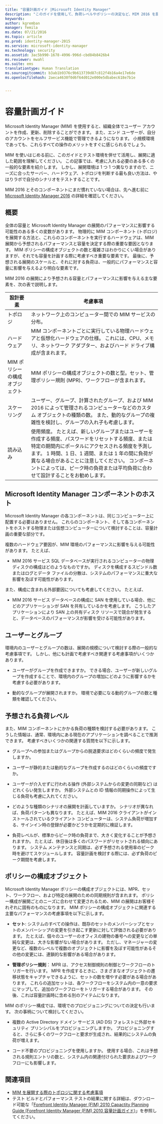 ```yaml
---
title: "容量計画ガイド |Microsoft Identity Manager"
description: "このガイドを使用して、負荷レベルやポリシーの決定など、MIM 2016 を展開する前に考慮すべき変数を理解します。"
keywords: 
author: kgremban
manager: femila
ms.date: 07/21/2016
ms.topic: article
ms.prod: identity-manager-2015
ms.service: microsoft-identity-manager
ms.technology: security
ms.assetid: 3ac5b990-1678-4996-996d-cbd84b8426b4
ms.reviewer: mwahl
ms.suite: ems
translationtype: Human Translation
ms.sourcegitcommit: b3ab1b9376c9b613739d87c812f4b16a4e17e6de
ms.openlocfilehash: 2aeca4630f0d6f64d012e000e5dbabec618e7b1e


---
```


# 容量計画ガイド

Microsoft Identity Manager (MIM) を使用すると、組織全体でユーザー アカウントを作成、更新、削除することができます。 また、エンド ユーザーが、自分のアカウントをセルフサービス機能で管理できるようになります。 小規模環境であっても、これらすべての操作のメリットをすぐに感じられるでしょう。

MIM を使いはじめる前に、このガイドとテスト環境を併せて活用し、展開に適した範囲を理解してください。 この記事では、考慮に入れる必要のある多くの一般的な要素を紹介します。 しかし、展開環境は 1 つ 1 つ異なりますので、ニーズに合ったサーバー、ハードウェア、トポロジを判断する最も良い方法は、やはりラボで自分のシナリオをテストすることです。

MIM 2016 とそのコンポーネントにまだ慣れていない場合は、先へ進む前に [Microsoft Identity Manager 2016](/microsoft-identity-manager/understand-explore/microsoft-identity-manager-2016) の詳細を確認してください。

## 概要
全体の容量と Microsoft Identity Manager の展開のパフォーマンスに影響する可能性のある多くの変数があります。 物理的に MIM コンポーネント (トポロジ) を展開する方法と、これらのコンポーネントを実行するハードウェアは、MIM 展開から予想されるパフォーマンスと容量を決定する際の重要な要因となります。 MIM ポリシーの構成オブジェクトの数と複雑さはわかりにくい場合がありますが、それでも容量を計画する際に考慮すべき重要な要素です。 最後に、予想される展開のスケールと、それに対する負荷は、一般的にパフォーマンスと容量に影響を与えるより明白な要素です。

MIM 2016 の展開により予想される容量とパフォーマンスに影響を与える主な要素を、次の表で説明します。

| 設計要素 | 考慮事項 |
| ------------- | -------------- |
| トポロジ | ネットワーク上のコンピューター間での MIM サービスの分布。 |
| ハードウェア | MIM コンポーネントごとに実行している物理ハードウェアと仮想化ハードウェアの仕様。 これには、CPU、メモリ、ネットワーク アダプター、およびハード ドライブ構成が含まれます。 |
| MIM ポリシーの構成オブジェクト | MIM ポリシーの構成オブジェクトの数と型。セット、管理ポリシー規則 (MPR)、ワークフローが含まれます。 |
| スケーリング | ユーザー、グループ、計算されたグループ、および MIM 2016 によって管理されるコンピューターなどのカスタム オブジェクトの種類の数。 また、動的なグループの複雑性を検討し、グループの入れ子も考慮します。 |
| 読み込み | 使用頻度。 たとえば、新しいグループまたはユーザーを作成する頻度、パスワードをリセットする頻度、または特定の期間内にポータルにアクセスされる頻度を予測します。 1 時間、1 日、1 週間、または 1 年の間に負荷が異なる場合があることに注意してください。 コンポーネントによっては、ピーク時の負荷または平均負荷に合わせて設計することをお勧めします。 |


## Microsoft Identity Manager コンポーネントのホスト

Microsoft Identity Manager の各コンポーネントは、同じコンピューター上に配置する必要はありません。 これらのコンポーネント、そして各コンポーネントをホストする物理または仮想コンピューターについて検討することは、容量計画の重要な部分です。

複数のハードウェア要因が、MIM 環境のパフォーマンスに影響を与える可能性があります。 たとえば、
- MIM 2016 サービス SQL データベースが実行されるコンピューターの物理ディスクの構成はどのようなものですか。 ディスクを構成するスピンドル数またはログとデータ ファイルの分散は、システムのパフォーマンスに重大な影響を及ぼす可能性があります。

また、構成に含まれる外部要因についても考慮してください。 たとえば、
- MIM 2016 サービス データベースの構成に SAN を使用している場合、他にどのアプリケーションが SAN を共有しているかを考慮します。 こうしたアプリケーションにより SAN 上の共有ディスク リソースで競合が発生すると、データベースのパフォーマンスが影響を受ける可能性があります。


## ユーザーとグループ
環境内のユーザーとグループの数は、展開の規模について検討する際の一般的な考慮事項です。 しかし、他にも計画で考慮すべき関連する考慮事項がいくつかあります。

- ユーザーがグループを作成できますか。 できる場合、ユーザーが新しいグループを作成することで、環境内のグループの増加にどのように影響するかを考慮する必要があります。

- 動的なグループが展開されますか。 環境で必要になる動的グループの数と種類を確認してください。


## 予想される負荷レベル
また、MIM コンポーネントにかかる負荷の種類を検討する必要があります。 こうした情報は、通常、環境内にある現在のアプリケーションを調べることで推測できます。 考慮すべきいくつかの関連する質問を以下に示します。

- グループへの参加またはグループからの脱退要求はどのくらいの頻度で発生しますか。

- ユーザーが静的または動的なグループを作成するのはどのくらいの頻度ですか。

- ユーザーが介入せずに行われる操作 (外部システムからの変更の同期など) はどれくらい発生しますか。 外部システムとの ID 情報の同期操作によって生じる負荷も考慮に入れてください。

- どのような種類のシナリオの展開を計画していますか。 シナリオが異なれば、負荷パターンも異なります。 たとえば、MIM 2016 クライアントがインストールされているクライアント コンピューターは、システム負荷が増加する、サインイン時の登録が必要かどうかを定期的に検証します。

- 負荷レベルが、標準からピーク時の負荷まで、大きく変化することが予想されますか。 たとえば、休日後は多くのパスワードがリセットされる傾向にあります。 システム メンテナンスと同期は、必ず予想される使用率のピーク時を避けてスケジュールします。 容量計画を検討する際には、必ず負荷のピーク期間を考慮します。


## ポリシーの構成オブジェクト

Microsoft Identity Manager ポリシーの構成オブジェクトには、MPR、セット、ワークフロー、および特定の展開のための同期規則が含まれます。 ポリシー構成が展開ごとのニーズに合わせて変更されるため、MIM の展開はお客様それぞれに固有のものになります。 MIM ポリシーの構成オブジェクトに関連する主要なパフォーマンスの考慮事項を以下に示します。

- **セット**: システムのすべての操作は、既存のセットのメンバーシップとセットのメンバーシップの変更を引き起こす更新に対して評価される必要があります。 たとえば、個々のユーザーのオフィスの建物の番号への変更などの単純な変更は、大きな影響がない場合があります。 ただし、マネージャーの変更など、複数のレベルで複数のオブジェクトに影響を及ぼす可能性があるその他の変更には、連鎖的な影響がある場合があります。

- **管理ポリシー規則**： MPR は、アクセス制御規則の制御とワークフローのトリガーを行います。 MPR を作成するときに、さまざまなオブジェクトの遷移状態をキャプチャできるように、セットの数を増やす必要がある場合があります。 これらの追加セットは、各ワークフローをシステム内の一意の要求にマップして、追加のワークフローをトリガーする場合があります。 その後、これは容量計画時に含める別のアイテムになります。

MIM のポリシー構成では、環境でのプロビジョニングについての決定も行います。 次の事柄について検討してください。

- 複数の Active Directory ドメイン サービス (AD DS) フォレストに外部セキュリティ プリンシパルをプロビジョニングしますか。 プロビジョニングすると、さらに多くのワークフローと要求が生成され、結果的にシステムの負荷が増えます。

- コード不要のプロビジョニングを使用しますか。 使用する場合、これは予想される規則エントリの数と、システム内の関連付けられた要求およびワークフローにも影響します。


## 関連項目
- [MIM を展開する際のトポロジに関する考慮事項](topology-considerations.md)
- テスト ビルドとパフォーマンス テストの結果に関する詳細は、ダウンロード可能な「[Forefront Identity Manager (FIM) 2010 Capactity Planning Guide (Forefront Identity Manager (FIM) 2010 容量計画ガイド)](http://go.microsoft.com/fwlink/?LinkId=200180)」を参照してください。



<!--HONumber=Jul16_HO3-->


